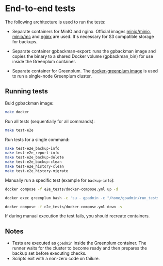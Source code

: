 # End-to-end tests

The following architecture is used to run the tests:

* Separate containers for MinIO and nginx. Official images [minio/minio](https://hub.docker.com/r/minio/minio), [minio/mc](https://hub.docker.com/r/minio/mc) and [nginx](https://hub.docker.com/_/nginx) are used. It's necessary for S3 compatible storage for backups.
- Separate container gpbackman-export: runs the gpbackman image and copies the binary to a shared Docker volume (gpbackman_bin) for use inside the Greenplum container.
* Separate container for Greenplum. The [docker-greenplum image](https://github.com/woblerr/docker-greenplum) is used to run a single-node Greenplum cluster.

## Running tests

Buld gpbackman image:
```bash
make docker
```

Run all tests (sequentially for all commands):

```bash
make test-e2e
```

Run tests for a single command:

```bash
make test-e2e_backup-info
make test-e2e_report-info
make test-e2e_backup-delete
make test-e2e_backup-clean
make test-e2e_history-clean
make test-e2e_history-migrate
```

Manually run a specific test (example for `backup-info`):

```bash
docker compose -f e2e_tests/docker-compose.yml up -d

docker exec greenplum bash -c 'su - gpadmin -c "/home/gpadmin/run_tests/run_test.sh backup-info"'

docker compose -f e2e_tests/docker-compose.yml down -v
```

If during manual execution the test fails, you should recreate containers.

## Notes
- Tests are executed as `gpadmin` inside the Greenplum container. The runner waits for the cluster to become ready and then prepares the backup set before executing checks.
- Scripts exit with a non-zero code on failure.
